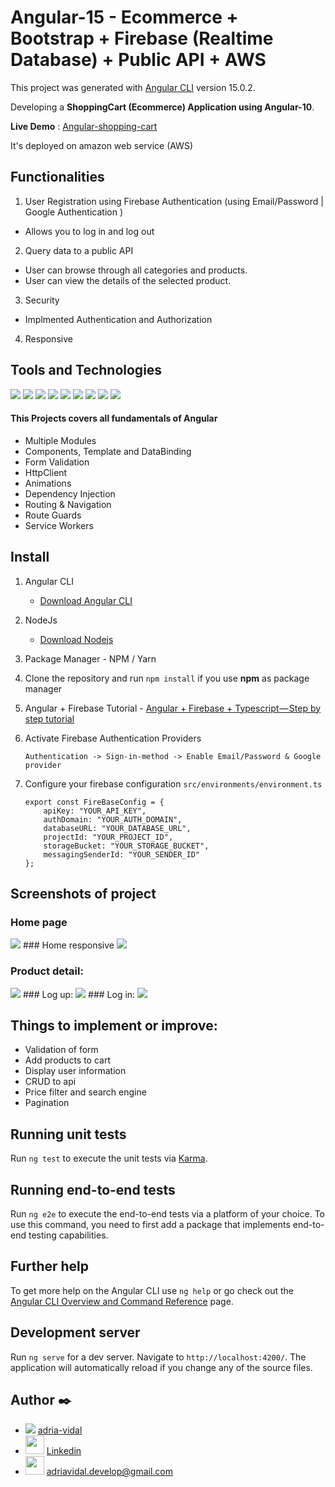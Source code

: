 # Angular-15 - Ecommerce + Bootstrap + Firebase (Realtime Database) + Public API + AWS

This project was generated with [Angular CLI](https://github.com/angular/angular-cli) version 15.0.2.

Developing a **ShoppingCart (Ecommerce) Application using Angular-10**.

**Live Demo** : [Angular-shopping-cart](https://master.d12v1sc53xxq50.amplifyapp.com/categories)

It's deployed on amazon web service (AWS)


## Functionalities

1.  User Registration using Firebase Authentication (using Email/Password | Google Authentication )
- Allows you to log in and log out
2. Query data to a public API
- User can browse through all categories and products.
- User can view the details of the selected product.
3.  Security

- Implmented Authentication and Authorization

4. Responsive


## Tools and Technologies
<p align="left">
 <img src="https://img.icons8.com/color/48/null/angularjs.png">
 <img src="https://img.icons8.com/color/48/null/html-5--v1.png">
 <img src="https://img.icons8.com/color/48/null/css3.png">
 <img src="https://img.icons8.com/fluency/48/null/typescript--v2.png">
<img src="https://img.icons8.com/color/48/null/amazon-web-services.png"/>
 <img src="https://img.icons8.com/color/48/null/nodejs.png">
 <img src="https://img.icons8.com/color/48/null/firebase.png">
 <img src="https://img.icons8.com/color/48/null/npm.png">
 <img src="https://img.icons8.com/color/48/null/git.png">


 


#### This Projects covers all fundamentals of Angular

- Multiple Modules
- Components, Template and DataBinding
- Form Validation
- HttpClient
- Animations
- Dependency Injection
- Routing & Navigation
- Route Guards
- Service Workers


## Install

1.  Angular CLI
    - [Download Angular CLI](https://cli.angular.io/)
2.  NodeJs
    - [Download Nodejs](https://nodejs.org/en/download/)
3.  Package Manager - NPM / Yarn
4.  Clone the repository and run `npm install` if you use **npm** as package manager 

5.  Angular + Firebase Tutorial - [Angular + Firebase + Typescript — Step by step tutorial](https://medium.com/factory-mind/angular-firebase-typescript-step-by-step-tutorial-2ef887fc7d71)
6.  Activate Firebase Authentication Providers

    `Authentication -> Sign-in-method -> Enable Email/Password & Google provider`
7.  Configure your firebase configuration `src/environments/environment.ts`

    ```
    export const FireBaseConfig = {
        apiKey: "YOUR_API_KEY",
        authDomain: "YOUR_AUTH_DOMAIN",
        databaseURL: "YOUR_DATABASE_URL",
        projectId: "YOUR_PROJECT_ID",
        storageBucket: "YOUR_STORAGE_BUCKET",
        messagingSenderId: "YOUR_SENDER_ID"
    };
## Screenshots of project
### Home page
<img src="./src/assets/img-readme/categories.PNG">
### Home responsive
<img src="./src/assets/img-readme/responsive.PNG">

### Product detail:
<img src="./src/assets/img-readme/detalle-producto.PNG">
### Log up:
<img src="./src/assets/img-readme/register.PNG">
### Log in:
<img src="./src/assets/img-readme/login.PNG">

## Things to implement or improve:
- Validation of form
- Add products to cart
- Display user information 
- CRUD to api 
- Price filter and search engine
- Pagination


## Running unit tests

Run `ng test` to execute the unit tests via [Karma](https://karma-runner.github.io).

## Running end-to-end tests

Run `ng e2e` to execute the end-to-end tests via a platform of your choice. To use this command, you need to first add a package that implements end-to-end testing capabilities.

## Further help

To get more help on the Angular CLI use `ng help` or go check out the [Angular CLI Overview and Command Reference](https://angular.io/cli) page.
## Development server

Run `ng serve` for a dev server. Navigate to `http://localhost:4200/`. The application will automatically reload if you change any of the source files.

## Author ✒️

- <img src="https://img.icons8.com/sf-ultralight-filled/25/null/github.png"/>  [adria-vidal](https://github.com/adria-vidal)
- <img width="30px" src="https://img.icons8.com/external-justicon-lineal-color-justicon/64/null/external-linkedin-social-media-justicon-lineal-color-justicon.png"/> [Linkedin](https://www.linkedin.com/in/adri%C3%A0-vidal/)
- <img width="30px" src="https://img.icons8.com/color/48/null/gmail--v1.png"/> adriavidal.develop@gmail.com



